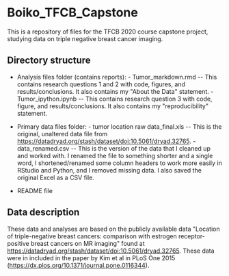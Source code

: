 # Boiko_TFCB_Capstone
This is a repository of files for the TFCB 2020 course capstone project, studying data on triple negative breast cancer imaging.

## Directory structure

- Analysis files folder (contains reports):
        - Tumor_markdown.rmd -- This contains research questions 1 and 2 with code, figures, and results/conclusions. It also contains my "About the Data" statement.
        - Tumor_ipython.ipynb -- This contains research question 3 with code, figure, and results/conclusions. It also contains my "reproducibility" statement.

- Primary data files folder:
        - tumor location raw data_final.xls -- This is the original, unaltered data file from https://datadryad.org/stash/dataset/doi:10.5061/dryad.32765.
        - data_renamed.csv -- This is the version of the data that I cleaned up and worked with. I renamed the file to something shorter and a single word, I shortened/renamed some column headers to work more easily in RStudio and Python, and I removed missing data. I also saved the original Excel as a CSV file.

- README file


## Data description
These data and analyses are based on the publicly available data "Location of triple-negative breast cancers: comparison with estrogen receptor-positive breast cancers on MR imaging" found at https://datadryad.org/stash/dataset/doi:10.5061/dryad.32765. These data were in included in the paper by Kim et al in PLoS One 2015 (https://dx.plos.org/10.1371/journal.pone.0116344).

